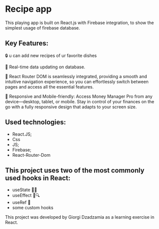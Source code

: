 # **Recipe app**

This playing app is built on React.js with Firebase integration, to show the simplest usage of firebase database.

## Key Features:
🔒 u can add new recipes of ur favorite dishes

💸 Real-time data updating on database.

🚀 React Router DOM is seamlessly integrated, providing a smooth and intuitive navigation experience, so you can effortlessly switch between pages and access all the essential features.

📱 Responsive and Mobile-friendly: Access Money Manager Pro from any device—desktop, tablet, or mobile. Stay in control of your finances on the go with a fully responsive design that adapts to your screen size.

## Used technologies:
 - React.JS;
 - Css
 - JS;
 - Firebase;
 - React-Router-Dom

## This project uses two of the most commonly used hooks in React: 

- useState 🎣🔢
- useEffect 🎣🔍
- useRef 🔢
- some custom hooks

This project was developed by Giorgi Dzadzamia as a learning exercise in React.
